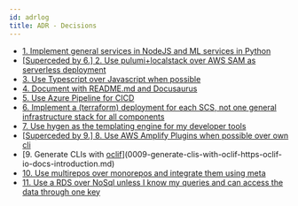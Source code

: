 ```yaml
---
id: adrlog
title: ADR - Decisions
---
```


- [1. Implement general services in NodeJS and ML services in Python](0001-implement-general-services-in-nodejs-and-ml-services-in-python.md)
- [[Superceded by 6.] 2. Use pulumi+localstack over AWS SAM as serverless deployment](0002-use-pulumi-localstack-over-aws-sam-as-serverless-deployment.md)
- [3. Use Typescript over Javascript when possible](0003-use-typescript-over-javascript-when-possible.md)
- [4. Document with README.md and Docusaurus](0004-document-with-readme-md-and-docusaurus.md)
- [5. Use Azure Pipeline for CICD](0005-use-azure-pipeline-for-cicd.md)
- [6. Implement a (terraform) deployment for each SCS, not one general infrastructure stack for all components](0006-implement-a-terraform-deployment-for-each-scs-not-one-general-infrastructure-stack-for-all-components.md)
- [7. Use hygen as the templating engine for my developer tools](0007-use-hygen-as-the-templating-engine-for-my-developer-tools.md)
- [[Superceded by 9.] 8. Use AWS Amplify Plugins when possible over own cli](0008-use-aws-amplify-plugins-when-possible-over-own-cli.md)
- [9. Generate CLIs with [oclif](https://oclif.io/docs/introduction)](0009-generate-clis-with-oclif-https-oclif-io-docs-introduction.md)
- [10. Use multirepos over monorepos and integrate them using meta](0010-use-multirepos-over-monorepos.md)
- [11. Use a RDS over NoSql unless I know my queries and can access the data through one key](0011-use-a-rds-over-nosql-unless-i-know-my-queries-and-can-access-the-data-through-one-key.md)
